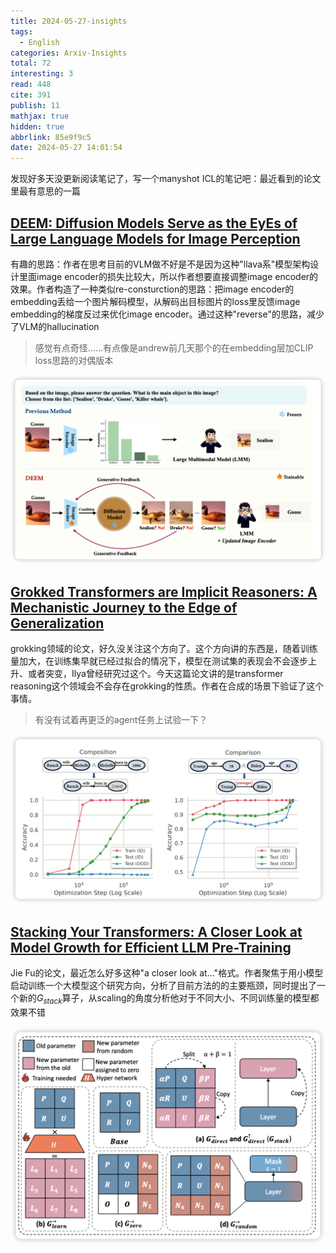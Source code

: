```yaml
---
title: 2024-05-27-insights
tags:
  - English
categories: Arxiv-Insights
total: 72
interesting: 3
read: 448
cite: 391
publish: 11
mathjax: true
hidden: true
abbrlink: 85e9f9c5
date: 2024-05-27 14:01:54
---
```


发现好多天没更新阅读笔记了，写一个manyshot ICL的笔记吧：最近看到的论文里最有意思的一篇

## [DEEM: Diffusion Models Serve as the EyEs of Large Language Models for Image Perception](https://arxiv.org/pdf/2405.15232)

有趣的思路：作者在思考目前的VLM做不好是不是因为这种"llava系"模型架构设计里面image encoder的损失比较大，所以作者想要直接调整image encoder的效果。作者构造了一种类似re-consturction的思路：把image encoder的embedding丢给一个图片解码模型，从解码出目标图片的loss里反馈image embedding的梯度反过来优化image encoder。通过这种"reverse"的思路，减少了VLM的hallucination

> 感觉有点奇怪……有点像是andrew前几天那个的在embedding层加CLIP loss思路的对偶版本

<img src="../../files/images/arxiv-insights/2024-05-27-05-31/deem.png">

## [Grokked Transformers are Implicit Reasoners: A Mechanistic Journey to the Edge of Generalization](https://arxiv.org/pdf/2405.15071)

grokking领域的论文，好久没关注这个方向了。这个方向讲的东西是，随着训练量加大，在训练集早就已经过拟合的情况下，模型在测试集的表现会不会逐步上升、或者突变，Ilya曾经研究过这个。今天这篇论文讲的是transformer reasoning这个领域会不会存在grokking的性质。作者在合成的场景下验证了这个事情。

> 有没有试着再更泛的agent任务上试验一下？

<img src="../../files/images/arxiv-insights/2024-05-27-05-31/grokking.png">



## [Stacking Your Transformers: A Closer Look at Model Growth for Efficient LLM Pre-Training](https://arxiv.org/pdf/2405.15319)

Jie Fu的论文，最近怎么好多这种"a closer look at..."格式。作者聚焦于用小模型启动训练一个大模型这个研究方向，分析了目前方法的的主要瓶颈，同时提出了一个新的$G_{stack}$算子，从scaling的角度分析他对于不同大小、不同训练量的模型都效果不错

<img src="../../files/images/arxiv-insights/2024-05-27-05-31/growth.png">
